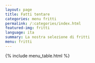 ```yaml
---
layout: page
title: Fatti tentare
categories: menu fritti
permalink: /:categories/index.html
featured-img: fritti
language: ita
summary: La nostra selezione di fritti
menu: fritti
---
```


{% include menu_table.html %}














